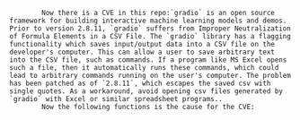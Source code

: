 
            Now there is a CVE in this repo:`gradio` is an open source framework for building interactive machine learning models and demos. Prior to version 2.8.11, `gradio` suffers from Improper Neutralization of Formula Elements in a CSV File. The `gradio` library has a flagging functionality which saves input/output data into a CSV file on the developer's computer. This can allow a user to save arbitrary text into the CSV file, such as commands. If a program like MS Excel opens such a file, then it automatically runs these commands, which could lead to arbitrary commands running on the user's computer. The problem has been patched as of `2.8.11`, which escapes the saved csv with single quotes. As a workaround, avoid opening csv files generated by `gradio` with Excel or similar spreadsheet programs..
            Now the following functions is the cause for the CVE:
            